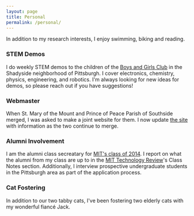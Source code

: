 ```yaml
---
layout: page
title: Personal
permalink: /personal/
---
```


In addition to my research interests, I enjoy swimming, biking and reading.

### STEM Demos

I do weekly STEM demos to the children of the [Boys and Girls Club](https://www.bgca.org/) in the Shadyside neighborhood of Pittsburgh. I cover electronics, chemistry, physics, engineering, and robotics. I'm always looking for new ideas for demos, so please reach out if you have suggestions!

### Webmaster

When St. Mary of the Mount and Prince of Peace Parish of Southside merged, I was asked to make a joint website for them. I now update [the site](http://popsmm.org) with information as the two continue to merge.

### Alumni Involvement

I am the alumni class secreatary for [MIT's class of 2014](http://2014.alumclass.mit.edu/). I report on what the alumni from my class are up to in the [MIT Technology Review](https://www.technologyreview.com/)'s Class Notes section. Additionally, I interview prospective undergraduate students in the Pittsburgh area as part of the application process.  

### Cat Fostering

In addition to our two tabby cats, I've been fostering two elderly cats with my wonderful fiancé Jack.
